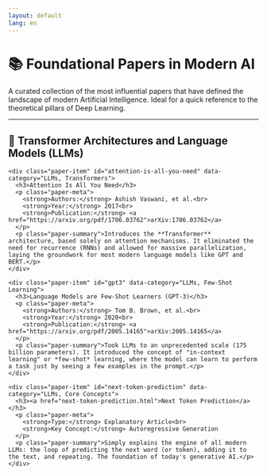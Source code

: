 ```yaml
---
layout: default
lang: en
---
```

# 📚 Foundational Papers in Modern AI

A curated collection of the most influential papers that have defined the landscape of modern Artificial Intelligence. Ideal for a quick reference to the theoretical pillars of Deep Learning.

---

<div class="papers-list">

  <section class="paper-category">
    <h2>🤖 Transformer Architectures and Language Models (LLMs)</h2>

    <div class="paper-item" id="attention-is-all-you-need" data-category="LLMs, Transformers">
      <h3>Attention Is All You Need</h3>
      <p class="paper-meta">
        <strong>Authors:</strong> Ashish Vaswani, et al.<br>
        <strong>Year:</strong> 2017<br>
        <strong>Publication:</strong> <a href="https://arxiv.org/pdf/1706.03762">arXiv:1706.03762</a>
      </p>
      <p class="paper-summary">Introduces the **Transformer** architecture, based solely on attention mechanisms. It eliminated the need for recurrence (RNNs) and allowed for massive parallelization, laying the groundwork for most modern language models like GPT and BERT.</p>
    </div>

    <div class="paper-item" id="gpt3" data-category="LLMs, Few-Shot Learning">
      <h3>Language Models are Few-Shot Learners (GPT-3)</h3>
      <p class="paper-meta">
        <strong>Authors:</strong> Tom B. Brown, et al.<br>
        <strong>Year:</strong> 2020<br>
        <strong>Publication:</strong> <a href="https://arxiv.org/pdf/2005.14165">arXiv:2005.14165</a>
      </p>
      <p class="paper-summary">Took LLMs to an unprecedented scale (175 billion parameters). It introduced the concept of "in-context learning" or *few-shot* learning, where the model can learn to perform a task just by seeing a few examples in the prompt.</p>
    </div>

    <div class="paper-item" id="next-token-prediction" data-category="LLMs, Core Concepts">
      <h3><a href="next-token-prediction.html">Next Token Prediction</a></h3>
      <p class="paper-meta">
        <strong>Type:</strong> Explanatory Article<br>
        <strong>Key Concept:</strong> Autoregressive Generation
      </p>
      <p class="paper-summary">Simply explains the engine of all modern LLMs: the loop of predicting the next word (or token), adding it to the text, and repeating. The foundation of today's generative AI.</p>
    </div>

  </section>

</div>
